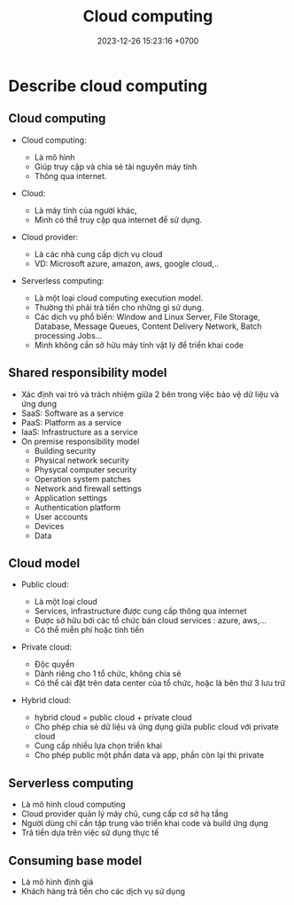 ﻿---
layout: post
title:  "Cloud computing"
date:   2023-12-26 15:23:16 +0700
categories: az-900 describe-cloud-computing
---

# Describe cloud computing


## Cloud computing
- Cloud computing:
	- Là mô hình
	- Giúp truy cập và chia sẻ tài nguyên máy tính
	- Thông qua internet.

- Cloud:
	- Là máy tính của người khác,
	- Mình có thể truy cập qua internet để sử dụng.

- Cloud provider:
	- Là các nhà cung cấp dịch vụ cloud
	- VD: Microsoft azure, amazon, aws, google cloud,..

- Serverless computing:
	- Là một loại cloud computing execution model.
	- Thường thì phải trả tiền cho những gì sử dụng.
	- Các dịch vụ phổ biến: Window and Linux Server, File Storage, Database, Message Queues, Content Delivery Network, Batch processing Jobs...
	- Mình không cần sở hữu máy tính vật lý để triển khai code

##	Shared responsibility model
- Xác định vai trò và trách nhiệm giữa 2 bên trong việc bảo vệ dữ liệu và ứng dụng
- SaaS: Software as a service
- PaaS: Platform as a service
- IaaS: Infrastructure as a service
- On premise responsibility model
	- Building security
	- Physical network security
	- Physycal computer security
	- Operation system patches
	- Network and firewall settings
	- Application settings
	- Authentication platform
	- User accounts
	- Devices
	- Data


## Cloud model
- Public cloud: 
	- Là một loại cloud
	- Services, infrastructure được cung cấp thông qua internet
	- Được sở hữu bới các tổ chức bán cloud services : azure, aws,...
	- Có thể miễn phí hoặc tính tiền

- Private cloud:
	- Độc quyền
	- Dành riêng cho 1 tổ chức, không chia sẻ
	- Có thể cài đặt trên data center của tổ chức, hoặc là bên thứ 3 lưu trữ

- Hybrid cloud:
	- hybrid cloud = public cloud + private cloud
	- Cho phép chia sẻ dữ liệu và ứng dụng giữa public cloud với private cloud
	- Cung cấp nhiều lựa chọn triển khai 
	- Cho phép public một phần data và app, phần còn lại thì private

## Serverless computing
- Là mô hình cloud computing
- Cloud provider quản lý máy chủ, cung cấp cơ sở hạ tầng
- Người dùng chỉ cần tập trung vào triển khai code và build ứng dụng
- Trả tiền dựa trên việc sử dụng thực tế

## Consuming base model
- Là mô hình định giá
- Khách hàng trả tiền cho các dịch vụ sử dụng
